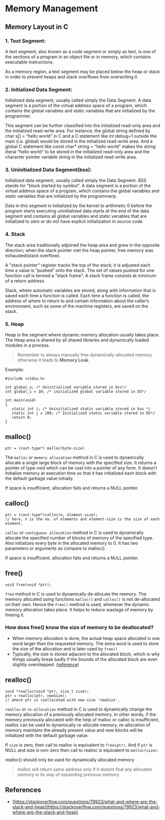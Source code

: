# Memory Management

## Memory Layout in C

### 1. Text Segment: 

A text segment, also known as a code segment or simply as text, is one of the sections of a program in an object file or in memory, which contains executable instructions. 

As a memory region, a text segment may be placed below the heap or stack in order to prevent heaps and stack overflows from overwriting it.

### 2. Initialized Data Segment: 

Initialized data segment, usually called simply the Data Segment. A data segment is a portion of the virtual address space of a program, which contains the global variables and static variables that are initialized by the programmer.

This segment can be further classified into the initialized read-only area and the initialized read-write area.
For instance, the global string defined by char s[] = “hello world” in C and a C statement like int debug=1 outside the main (i.e. global) would be stored in the initialized read-write area. And a global C statement like const char* string = “hello world” makes the string literal “hello world” to be stored in the initialized read-only area and the character pointer variable string in the initialized read-write area.
   
### 3. Uninitialized Data Segment(bss): 

Initialized data segment, usually called simply the Data Segment. BSS stands for "block started by symbol". A data segment is a portion of the virtual address space of a program, which contains the global variables and static variables that are initialized by the programmerp.

Data in this segment is initialized by the kernel to arithmetic 0 before the program starts executing uninitialized data starts at the end of the data segment and contains all global variables and static variables that are initialized to zero or do not have explicit initialization in source code.

### 4. Stack

The stack area traditionally adjoined the heap area and grew in the opposite direction; when the stack pointer met the heap pointer, free memory was exhausted(stack overflow).

A "stack pointer" register tracks the top of the stack; it is adjusted each time a value is “pushed” onto the stack. The set of values pushed for one function call is termed a “stack frame”; A stack frame consists at minimum of a return address.

Stack, where automatic variables are stored, along with information that is saved each time a function is called. Each time a function is called, the address of where to return to and certain information about the caller’s environment, such as some of the machine registers, are saved on the stack.

### 5. Heap

Heap is the segment where dynamic memory allocation usually takes place.
The Heap area is shared by all shared libraries and dynamically loaded modules in a process.
> Remember to always manually free dynamically allocated memory otherwise it leads to **Memory Leak**.

Example:
```
#include <stdio.h>

int global_u; /* Uninitialized variable stored in bss*/
int global_i = 10; /* initialized global variable stored in DS*/

int main(void)
{
   static int i; /* Uninitialized static variable stored in bss */
   static int j = 100; /* Initialized static variable stored in DS*/
   return 0;
}
```

## malloc()

```
ptr = (cast-type*) malloc(byte-size)
```

The `malloc` or `memory allocation` method in C is used to dynamically allocate a single large block of memory with the specified size. It returns a pointer of type void which can be cast into a pointer of any form. It doesn’t Initialize memory at execution time so that it has initialized each block with the default garbage value initially. 

If space is insufficient, allocation fails and returns a NULL pointer.

## calloc()

```
ptr = (cast-type*)calloc(n, element-size);
// here, n is the no. of elements and element-size is the size of each element.
```

`calloc` or `contiguous allocation` method in C is used to dynamically allocate the specified number of blocks of memory of the specified type. 
Also initializes every byte in the allocated memory to 0. It has two parameters or arguments as compare to malloc().

If space is insufficient, allocation fails and returns a NULL pointer.

## free()

```
void free(void *ptr);
```

`free` method in C is used to dynamically de-allocate the memory. The memory allocated using functions `malloc()` and `calloc()` is not de-allocated on their own. Hence the `free()` method is used, whenever the dynamic memory allocation takes place. It helps to reduce wastage of memory by freeing it.

### How does free() know the size of memory to be deallocated?
- When memory allocation is done, the actual heap space allocated is one word larger than the requested memory. The extra word is used to store the size of the allocation and is later used by `free()`
- Typically, the size is stored adjacent to the allocated block, which is why things usually break badly if the bounds of the allocated block are even slightly overstepped. ([reference](https://c-faq.com/malloc/freesize.html))


## realloc()

```
void *realloc(void *ptr, size_t size);
ptr = realloc(ptr, newSize);
// where ptr is reallocated with new size 'newSize'.
```

`realloc` or `re-allocation` method in C is used to dynamically change the memory allocation of a previously allocated memory. In other words, if the memory previously allocated with the help of malloc or calloc is insufficient, realloc can be used to dynamically re-allocate memory. re-allocation of memory maintains the already present value and new blocks will be initialized with the default garbage value.

If `size` is zero, then call to realloc is equivalent to `free(ptr)`. And if `ptr` is NULL and size is non-zero then call to realloc is equivalent to `malloc(size)`.

realloc() should only be used for dynamically allocated memory

> malloc will return same address only if it doesnt find any allocated memory in its way of expanding previous memory.


## References

- [https://stackoverflow.com/questions/79923/what-and-where-are-the-stack-and-heap](https://stackoverflow.com/questions/79923/what-and-where-are-the-stack-and-heap)